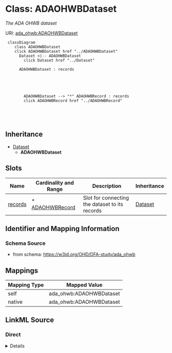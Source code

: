 

# Class: ADAOHWBDataset 


_The ADA OHWB dataset_





URI: [ada_ohwb:ADAOHWBDataset](https://w3id.org/OHD/DFA-study/ada_ohwb/ADAOHWBDataset)






```mermaid
 classDiagram
    class ADAOHWBDataset
    click ADAOHWBDataset href "../ADAOHWBDataset"
      Dataset <|-- ADAOHWBDataset
        click Dataset href "../Dataset"
      
      ADAOHWBDataset : records
        
          
    
        
        
        ADAOHWBDataset --> "*" ADAOHWBRecord : records
        click ADAOHWBRecord href "../ADAOHWBRecord"
    

        
      
```





## Inheritance
* [Dataset](Dataset.md)
    * **ADAOHWBDataset**



## Slots

| Name | Cardinality and Range | Description | Inheritance |
| ---  | --- | --- | --- |
| [records](records.md) | * <br/> [ADAOHWBRecord](ADAOHWBRecord.md) | Slot for connecting the dataset to its records | [Dataset](Dataset.md) |









## Identifier and Mapping Information







### Schema Source


* from schema: https://w3id.org/OHD/DFA-study/ada_ohwb




## Mappings

| Mapping Type | Mapped Value |
| ---  | ---  |
| self | ada_ohwb:ADAOHWBDataset |
| native | ada_ohwb:ADAOHWBDataset |







## LinkML Source

<!-- TODO: investigate https://stackoverflow.com/questions/37606292/how-to-create-tabbed-code-blocks-in-mkdocs-or-sphinx -->

### Direct

<details>
```yaml
name: ADA_OHWBDataset
description: The ADA OHWB dataset
from_schema: https://w3id.org/OHD/DFA-study/ada_ohwb
is_a: Dataset
slot_usage:
  records:
    name: records
    range: ADA_OHWBRecord

```
</details>

### Induced

<details>
```yaml
name: ADA_OHWBDataset
description: The ADA OHWB dataset
from_schema: https://w3id.org/OHD/DFA-study/ada_ohwb
is_a: Dataset
slot_usage:
  records:
    name: records
    range: ADA_OHWBRecord
attributes:
  records:
    name: records
    description: Slot for connecting the dataset to its records
    from_schema: https://w3id.org/OHD/DFA-study/ada_ohwb
    rank: 1000
    alias: records
    owner: ADA_OHWBDataset
    domain_of:
    - Dataset
    range: ADA_OHWBRecord
    multivalued: true
    inlined_as_list: true

```
</details>